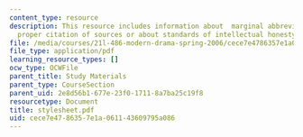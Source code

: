 ```yaml
---
content_type: resource
description: This resource includes information about  marginal abbreviations and
  proper citation of sources or about standards of intellectual honesty.
file: /media/courses/21l-486-modern-drama-spring-2006/cece7e4786357e1a061143609795a086_stylesheet.pdf
file_type: application/pdf
learning_resource_types: []
ocw_type: OCWFile
parent_title: Study Materials
parent_type: CourseSection
parent_uid: 2e8d56b1-677e-23f0-1711-8a7ba25c19f8
resourcetype: Document
title: stylesheet.pdf
uid: cece7e47-8635-7e1a-0611-43609795a086
---
```

